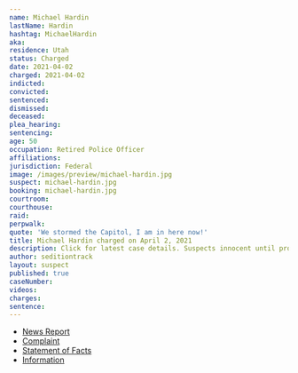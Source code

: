```yaml
---
name: Michael Hardin
lastName: Hardin
hashtag: MichaelHardin
aka:
residence: Utah
status: Charged
date: 2021-04-02
charged: 2021-04-02
indicted:
convicted:
sentenced:
dismissed:
deceased:
plea_hearing:
sentencing:
age: 50
occupation: Retired Police Officer
affiliations:
jurisdiction: Federal
image: /images/preview/michael-hardin.jpg
suspect: michael-hardin.jpg
booking: michael-hardin.jpg
courtroom:
courthouse:
raid:
perpwalk:
quote: 'We stormed the Capitol, I am in here now!'
title: Michael Hardin charged on April 2, 2021
description: Click for latest case details. Suspects innocent until proven guilty.
author: seditiontrack
layout: suspect
published: true
caseNumber:
videos:
charges:
sentence:
---
```

- [News Report](https://www.washingtonpost.com/nation/2021/04/03/former-utah-police-capitol-riot/)
- [Complaint](https://www.justice.gov/usao-dc/case-multi-defendant/file/1382931/download)
- [Statement of Facts](https://www.justice.gov/usao-dc/case-multi-defendant/file/1382936/download)
- [Information](https://www.justice.gov/usao-dc/case-multi-defendant/file/1410226/download)
